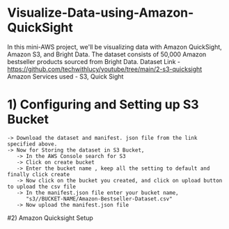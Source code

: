 # Visualize-Data-using-Amazon-QuickSight
In this mini-AWS project, we'll be visualizing data with Amazon QuickSight, Amazon S3, and Bright Data. The dataset consists of 50,000 Amazon bestseller products sourced from Bright Data.
Dataset Link - https://github.com/techwithlucy/youtube/tree/main/2-s3-quicksight
Amazon Services used - S3, Quick Sight

# 1) Configuring and Setting up S3 Bucket
    -> Download the dataset and manifest. json file from the link specified above.
    -> Now for Storing the dataset in S3 Bucket,
       -> In the AWS Console search for S3
       -> Click on create bucket
       -> Enter the bucket name , keep all the setting to default and finally click create
       -> Now click on the bucket you created, and click on upload button to upload the csv file
       -> In the manifest.json file enter your bucket name, 
          "s3//BUCKET-NAME/Amazon-Bestseller-Dataset.csv"
       -> Now upload the manifest.json file

#2) Amazon Quicksight Setup 
